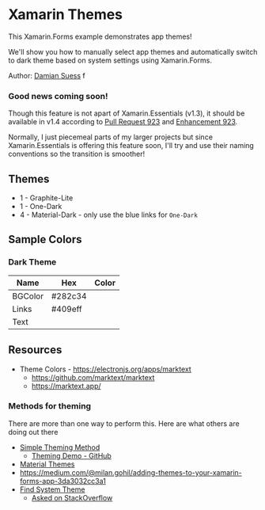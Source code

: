 # Xamarin Themes
This Xamarin.Forms example demonstrates app themes!

We'll show you how to manually select app themes and automatically switch to dark theme based on system settings using Xamarin.Forms.

Author: [Damian Suess](https://www.linkedin.com/in/damiansuess/)
f

### Good news coming soon!
Though this feature is not apart of Xamarin.Essentials (v1.3), it should be available in v1.4 according to [Pull Request 923](https://github.com/xamarin/Essentials/issues/923) and [Enhancement 923](https://github.com/xamarin/Essentials/issues/923).

Normally, I just piecemeal parts of my larger projects but since Xamarin.Essentials is offering this feature soon, I'll try and use their naming conventions so the transition is smoother!

## Themes
* 1 - Graphite-Lite
* 1 - One-Dark
* 4 - Material-Dark - only use the blue links for ``One-Dark``

## Sample Colors

### Dark Theme
| Name    | Hex     | Color|
|---------|---------|------|
| BGColor | #282c34 |  |
| Links   | #409eff |  |
| Text    |         |  |

## Resources
* Theme Colors - https://electronjs.org/apps/marktext
  * https://github.com/marktext/marktext
  * https://marktext.app/

### Methods for theming
There are more than one way to perform this. Here are what others are doing out there

* [Simple Theming Method](https://docs.microsoft.com/en-us/xamarin/xamarin-forms/user-interface/theming)
  * [Theming Demo - GitHub](https://github.com/xamarin/xamarin-forms-samples/tree/master/UserInterface/ThemingDemo)
* [Material Themes](https://docs.microsoft.com/en-us/xamarin/android/user-interface/material-theme)
* https://medium.com/@milan.gohil/adding-themes-to-your-xamarin-forms-app-3da3032cc3a1
* [Find System Theme](https://codetraveler.io/2019/09/11/check-for-dark-mode-in-xamarin-forms/)
  * [Asked on StackOverflow](https://stackoverflow.com/questions/57879523/how-to-check-for-dark-mode-in-xamarin-forms)
